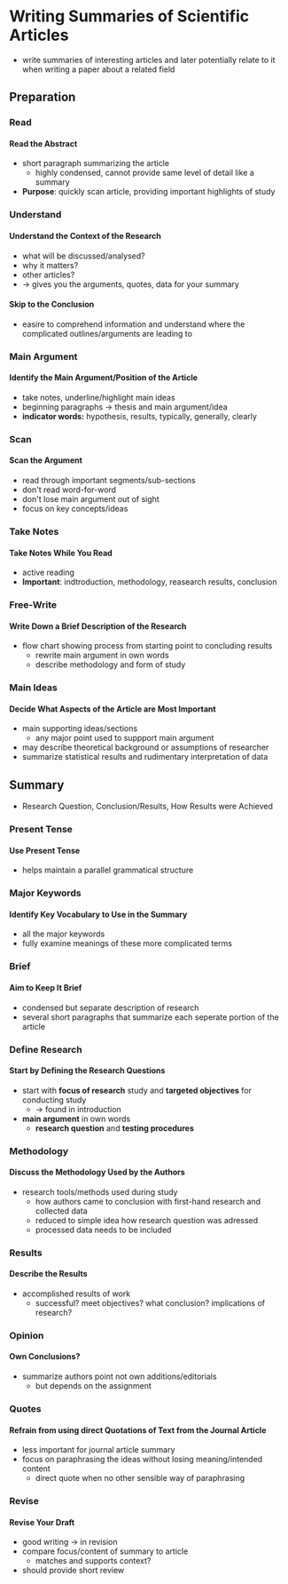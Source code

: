 # Writing Summaries of Scientific Articles
- write summaries of interesting articles and later potentially relate to it when writing a paper about a related field


## Preparation
### Read
#### Read the Abstract
- short paragraph summarizing the article
	- highly condensed, cannot provide same level of detail like a summary
- **Purpose**: quickly scan article, providing important highlights of study

### Understand
#### Understand the Context of the Research
- what will be discussed/analysed?
- why it matters?
- other articles?
- -> gives you the arguments, quotes, data for your summary

#### Skip to the Conclusion
- easire to comprehend information and understand where the complicated outlines/arguments are leading to 

### Main Argument
#### Identify the Main Argument/Position of the Article
- take notes, underline/highlight main ideas
- beginning paragraphs -> thesis and main argument/idea
- **indicator words:** hypothesis, results, typically, generally, clearly

### Scan
#### Scan the Argument
- read through important segments/sub-sections
- don't read word-for-word
- don't lose main argument out of sight
- focus on key concepts/ideas

### Take Notes
#### Take Notes While You Read
- active reading
- **Important**: indtroduction, methodology, reasearch results, conclusion

### Free-Write
#### Write Down a Brief Description of the Research
- flow chart showing process from starting point to concluding results
	- rewrite main argument in own words
	- describe methodology and form of study

### Main Ideas
#### Decide What Aspects of the Article are Most Important
- main supporting ideas/sections
	- any major point used to suppport main argument
- may describe theoretical background or assumptions of researcher
- summarize statistical results and rudimentary interpretation of data


## Summary
- Research Question, Conclusion/Results, How Results were Achieved

### Present Tense
#### Use Present Tense
- helps maintain a parallel grammatical structure

### Major Keywords
#### Identify Key Vocabulary to Use in the Summary
- all the major keywords
- fully examine meanings of these more complicated terms

### Brief
#### Aim to Keep It Brief
- condensed but separate description of research
- several short paragraphs that summarize each seperate portion of the article

### Define Research
#### Start by Defining the Research Questions
- start with **focus of research** study and **targeted objectives** for conducting study 
	- -> found in introduction
- **main argument** in own words
	- **research question** and **testing procedures**

### Methodology
#### Discuss the Methodology Used by the Authors
- research tools/methods used during study
	- how authors came to conclusion with first-hand research and collected data
	- reduced to simple idea how research question was adressed
	- processed data needs to be included

### Results
#### Describe the Results
- accomplished results of work
	- successful? meet objectives? what conclusion? implications of research?

### Opinion
#### Own Conclusions?
- summarize authors point not own additions/editorials
	- but depends on the assignment

### Quotes
#### Refrain from using direct Quotations of Text from the Journal Article
- less important for journal article summary
- focus on paraphrasing the ideas without losing meaning/intended content
	- direct quote when no other sensible way of paraphrasing

### Revise
#### Revise Your Draft
- good writing -> in revision
- compare focus/content of summary to article
	- matches and supports context?
- should provide short review